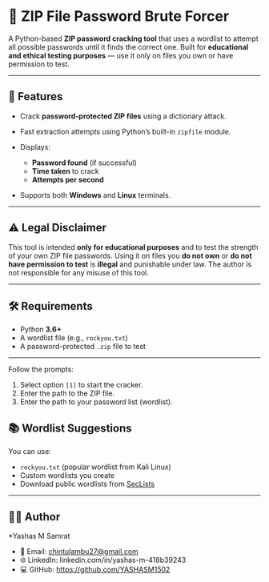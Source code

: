# 🔐 ZIP File Password Brute Forcer

A Python-based **ZIP password cracking tool** that uses a wordlist to attempt all possible passwords until it finds the correct one.
Built for **educational and ethical testing purposes** — use it only on files you own or have permission to test.

---

## 📌 Features

* Crack **password-protected ZIP files** using a dictionary attack.
* Fast extraction attempts using Python’s built-in `zipfile` module.
* Displays:

  * **Password found** (if successful)
  * **Time taken** to crack
  * **Attempts per second**
* Supports both **Windows** and **Linux** terminals.

---

## ⚠️ Legal Disclaimer

This tool is intended **only for educational purposes** and to test the strength of your own ZIP file passwords.
Using it on files you **do not own** or **do not have permission to test** is **illegal** and punishable under law.
The author is not responsible for any misuse of this tool.

---

## 🛠️ Requirements

* Python **3.6+**
* A wordlist file (e.g., `rockyou.txt`)
* A password-protected `.zip` file to test

---

Follow the prompts:

1. Select option `[1]` to start the cracker.
2. Enter the path to the ZIP file.
3. Enter the path to your password list (wordlist).

## 📚 Wordlist Suggestions

You can use:

* `rockyou.txt` (popular wordlist from Kali Linux)
* Custom wordlists you create
* Download public wordlists from [SecLists](https://github.com/danielmiessler/SecLists)

---

## 🧑‍💻 Author

*Yashas M Samrat
* 📧 Email: chintulambu27@gmail.com
* 🌐 LinkedIn: linkedin.com/in/yashas-m-418b39243
* 💻 GitHub: https://github.com/YASHASM1502


